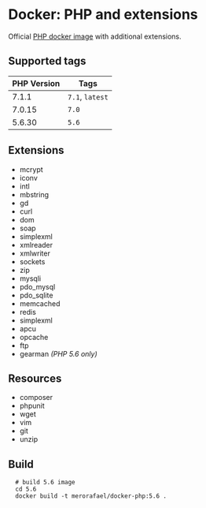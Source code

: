 Docker: PHP and extensions
==========================

Official [PHP docker image](https://hub.docker.com/_/php/) with additional extensions.

Supported tags
--------------

| PHP Version | Tags            |
| ----------- | --------------- |
| 7.1.1       | `7.1`, `latest` |
| 7.0.15      | `7.0`           |
| 5.6.30      | `5.6`           |

Extensions
----------

- mcrypt
- iconv
- intl
- mbstring
- gd
- curl
- dom
- soap
- simplexml
- xmlreader
- xmlwriter
- sockets
- zip
- mysqli
- pdo_mysql
- pdo_sqlite
- memcached
- redis
- simplexml
- apcu
- opcache
- ftp
- gearman *(PHP 5.6 only)*

Resources
---------

- composer
- phpunit
- wget
- vim
- git
- unzip

Build
---------

```
  # build 5.6 image
  cd 5.6
  docker build -t merorafael/docker-php:5.6 .
```
